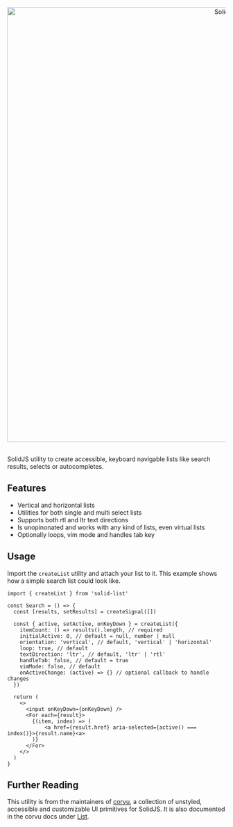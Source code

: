 <div align="center">
  <a href="https://corvu.dev/docs/utilities/list">
    <img src="https://corvu.dev/readme/solid-list.png" width=1000 alt="Solid List" />
  </a>
</div>
<br />

SolidJS utility to create accessible, keyboard navigable lists like search results, selects or autocompletes.

## Features

- Vertical and horizontal lists
- Utilities for both single and multi select lists
- Supports both rtl and ltr text directions
- Is unopinonated and works with any kind of lists, even virtual lists
- Optionally loops, vim mode and handles tab key

## Usage

Import the `createList` utility and attach your list to it. This example shows how a simple search list could look like.

```tsx
import { createList } from 'solid-list'
```

```tsx
const Search = () => {
  const [results, setResults] = createSignal([])

  const { active, setActive, onKeyDown } = createList({
    itemCount: () => results().length, // required
    initialActive: 0, // default = null, number | null
    orientation: 'vertical', // default, 'vertical' | 'horizontal'
    loop: true, // default
    textDirection: 'ltr', // default, 'ltr' | 'rtl'
    handleTab: false, // default = true
    vimMode: false, // default
    onActiveChange: (active) => {} // optional callback to handle changes
  })

  return (
    <>
      <input onKeyDown={onKeyDown} />
      <For each={result}>
        {(item, index) => (
            <a href={result.href} aria-selected={active() === index()}>{result.name}<a>
        )}
      </For>
    </>
  )
}
```

## Further Reading
This utility is from the maintainers of [corvu](https://corvu.dev), a collection of unstyled, accessible and customizable UI primitives for SolidJS. It is also documented in the corvu docs under [List](https://corvu.dev/docs/utilities/list).
